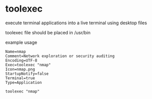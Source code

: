 # toolexec
execute terminal applications into a live terminal using desktop files

toolexec file should be placed in /usr/bin

example usage
```[Desktop Entry]
Name=nmap
Comment=Network exploration or security auditing
Encoding=UTF-8
Exec=toolexec "nmap"
Icon=nmap.png
StartupNotify=false
Terminal=true
Type=Application
```

```toolexec "nmap"```
